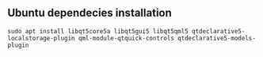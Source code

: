 ## Ubuntu dependecies installation

`sudo apt install libqt5core5a libqt5gui5 libqt5qml5 qtdeclarative5-localstorage-plugin qml-module-qtquick-controls qtdeclarative5-models-plugin`

